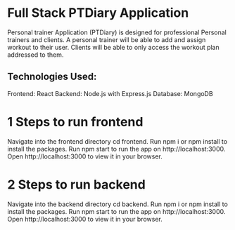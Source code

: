 # Full Stack PTDiary Application

Personal trainer Application (PTDiary) is designed for professional Personal trainers and clients.
A personal trainer will be able to add and assign workout to their user. 
Clients will be able to only access the workout plan addressed to them.

## Technologies Used:
Frontend: React
Backend: Node.js with Express.js
Database: MongoDB

# 1 Steps to run frontend
Navigate into the frontend directory cd frontend.
Run npm i or npm install to install the packages.
Run npm start to run the app on http://localhost:3000.
Open http://localhost:3000 to view it in your browser.

# 2 Steps to run backend
Navigate into the backend directory cd backend.
Run npm i or npm install to install the packages.
Run npm start to run the app on http://localhost:3000.
Open http://localhost:3000 to view it in your browser.
